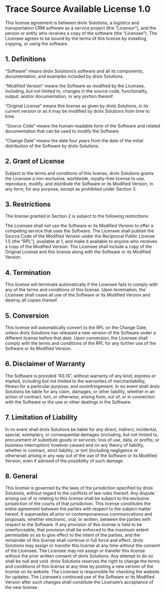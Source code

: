 
# Trace Source Available License 1.0

This license agreement is between drolx Solutions, a logistics and transportation CRM software as a service project (the “Licensor”), and the person or entity who receives a copy of the software (the “Licensee”). The Licensee agrees to be bound by the terms of this license by installing, copying, or using the software.


## 1. Definitions

“Software” means drolx Solutions’s software and all its components, documentation, and examples included by drolx Solutions.

“Modified Version” means the Software as modified by the Licensee, including, but not limited to, changes in the source code, functionality, output, and/or documentation, or any portion thereof.

“Original License” means this license as given by drolx Solutions, in its current version or as it may be modified by drolx Solutions from time to time.

“Source Code” means the human-readable form of the Software and related documentation that can be used to modify the Software.

“Change Date” means the date four years from the date of the initial distribution of the Software by drolx Solutions.


## 2. Grant of License

Subject to the terms and conditions of this license, drolx Solutions grants the Licensee a non-exclusive, worldwide, royalty-free license to use, reproduce, modify, and distribute the Software or its Modified Version, in any form, for any purpose, except as prohibited under Section 3.


## 3. Restrictions

The license granted in Section 2 is subject to the following restrictions:

The Licensee shall not use the Software or its Modified Version to offer a competing service that uses the Software.
The Licensee shall publish the Source Code of the Modified Version under the Reciprocal Public License 1.5 (the “RPL”), available at 1, and make it available to anyone who receives a copy of the Modified Version.
The Licensee shall include a copy of the Original License and this license along with the Software or its Modified Version.


## 4. Termination

This license will terminate automatically if the Licensee fails to comply with any of the terms and conditions of this license. Upon termination, the Licensee shall cease all use of the Software or its Modified Version and destroy all copies thereof.


## 5. Conversion

This license will automatically convert to the RPL on the Change Date, unless drolx Solutions has released a new version of the Software under a different license before that date. Upon conversion, the Licensee shall comply with the terms and conditions of the RPL for any further use of the Software or its Modified Version.


## 6. Disclaimer of Warranty

The Software is provided “AS IS”, without warranty of any kind, express or implied, including but not limited to the warranties of merchantability, fitness for a particular purpose, and noninfringement. In no event shall drolx Solutions be liable for any claim, damages, or other liability, whether in an action of contract, tort, or otherwise, arising from, out of, or in connection with the Software or the use or other dealings in the Software.


## 7. Limitation of Liability

In no event shall drolx Solutions be liable for any direct, indirect, incidental, special, exemplary, or consequential damages (including, but not limited to, procurement of substitute goods or services; loss of use, data, or profits; or business interruption) however caused and on any theory of liability, whether in contract, strict liability, or tort (including negligence or otherwise) arising in any way out of the use of the Software or its Modified Version, even if advised of the possibility of such damage.


## 8. General

This license is governed by the laws of the jurisdiction specified by drolx Solutions, without regard to the conflicts of law rules thereof. Any dispute arising out of or relating to this license shall be subject to the exclusive jurisdiction of the courts of that jurisdiction. This license constitutes the entire agreement between the parties with respect to the subject matter hereof. It supersedes all prior or contemporaneous communications and proposals, whether electronic, oral, or written, between the parties with respect to the Software. If any provision of this license is held to be unenforceable, that provision shall be enforced to the maximum extent permissible so as to give effect to the intent of the parties, and the remainder of this license shall continue in full force and effect. drolx Solutions may assign or transfer this license at any time without the consent of the Licensee. The Licensee may not assign or transfer this license without the prior written consent of drolx Solutions. Any attempt to do so shall be null and void. drolx Solutions reserves the right to change the terms and conditions of this license at any time by posting a new version of the license on its website. The Licensee is responsible for checking the website for updates. The Licensee’s continued use of the Software or its Modified Version after such changes shall constitute the Licensee’s acceptance of the new license.

